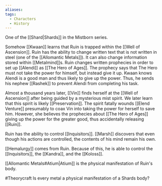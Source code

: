 ```yaml
---
aliases: 
tags:
  - Characters
  - History
---
```


One of the [[Shard|Shards]] in the Mistborn series. 

Somehow [[Kwaan]] learns that Ruin is trapped within the [[Well of Ascension]]. Ruin has the ability to change written text that is not written in steel (one of the [[Allomantic Metals]]). It can also change information stored within [[Metalmind]]s. Ruin changes written prophecies in order to set up [[Alendi]] as [[The Hero of Ages]]. The prophecy says that The Hero must not take the power for himself, but instead give it up. Kwaan knows Alendi is a good man and thus likely to give up the power. Thus, he sends his nephew [[Rashek]] to prevent Alendi from completing his task.

Almost a thousand years later, [[Vin]] finds herself at the [[Well of Ascension]] after being guided by a mysterious mist spirit. We later learn that this spirit is likely [[Preservation]]. The spirit fatally wounds [[Elend Venture]] presumably to coax Vin into taking the power for herself to save him. However, she believes the prophecies about [[The Hero of Ages]] giving up the power for the greater good, thus accidentally releasing [[Ruin]].

Ruin has the ability to control [[Inquisitors]]. [[Marsh]] discovers that even though his actions are controlled, the contents of his mind remain his own.

[[Hemalurgy]] comes from Ruin. Because of this, he is able to control the [[Inquisitors]], the [[Kandra]], and the [[Koloss]].

[[Allomantic Metals#Atium|Atium]] is the physical manifestation of Ruin's body.

#Theorycraft 
Is every metal a physical manifestation of a Shards body?